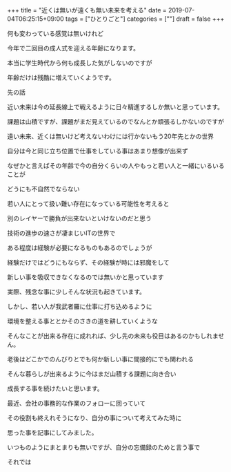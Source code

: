+++
title = "近くは無いが遠くも無い未来を考える"
date = 2019-07-04T06:25:15+09:00
tags = ["ひとりごと"]
categories = [""]
draft = false
+++

何も変わっている感覚は無いけれど

今年で二回目の成人式を迎える年齢になります。

本当に学生時代から何も成長した気がしないのですが

年齢だけは残酷に増えていくようです。

先の話

近い未来は今の延長線上で戦えるように日々精進するしか無いと思っています。

課題は山積ですが、課題がまだ見えているのでなんとか頑張るしかないのですが

遠い未来、近くは無いけど考えないわけには行かないもう20年先とかの世界

自分は今と同じ立ち位置で仕事をしている事はあまり想像が出来ず

なぜかと言えばその年齢で今の自分くらいの人やもっと若い人と一緒にいるいることが

どうにも不自然でならない

若い人にとって扱い難い存在になっている可能性を考えると

別のレイヤーで勝負が出来ないといけないのだと思う

技術の進歩の速さが凄まじいITの世界で

ある程度は経験が必要になるものもあるのでしょうが

経験だけではどうにもならず、その経験が時には邪魔をして

新しい事を吸収できなくなるのでは無いかと思っています

実際、残念な事に少しそんな状況も起きています。

しかし、若い人が我武者羅に仕事に打ち込めるように

環境を整える事ととかそのさきの道を耕していくような

そんなことが出来る存在に成れれば、少し先の未来も役目はあるのかもしれません。

老後はどこかでのんびりとでも何か新しい事に間接的にでも関われる

そんな暮らしが出来るように今はまだ山積する課題に向き合い

成長する事を続けたいと思います。

最近、会社の事務的な作業のフォローに回っていて

その役割も終えれそうになり、自分の事について考えてみた時に

思った事を記事にしてみました。

いつものようにまとまりも無いですが、自分の忘備録のためと言う事で

それでは
